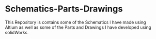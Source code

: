# Schematics-Parts-Drawings

This Repository is contains some of the Schematics I have made using Altium as well as some of the Parts and Drawings I have developed using solidWorks.

